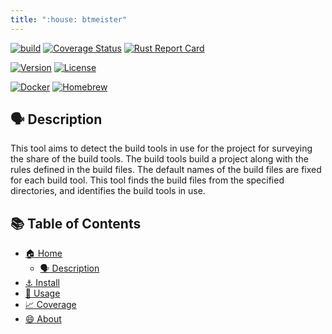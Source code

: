 ```yaml
---
title: ":house: btmeister"
---
```


[![build](https://github.com/tamada/btmeister/actions/workflows/build.yaml/badge.svg)](https://github.com/tamada/btmeister/actions/workflows/build.yaml)
[![Coverage Status](https://coveralls.io/repos/github/tamada/btmeister/badge.svg?branch=main)](https://coveralls.io/github/tamada/btmeister?branch=main)
[![Rust Report Card](https://rust-reportcard.xuri.me/badge/github.com/tamada/btmeister)](https://rust-reportcard.xuri.me/report/github.com/tamada/btmeister)

[![Version](https://img.shields.io/badge/Version-v0.6.6-green)](https://github.com/tamada/btmeister/releases/tag/v0.6.6)
[![License](https://img.shields.io/badge/License-MIT-green)](https://github.com/tamada/btmeister/blob/main/LICENSE)

[![Docker](https://img.shields.io/badge/Docker-ghcr.io/tamada/btmeister:0.6.5-blue?logo=docker)](https://github.com/tamada/btmeister/pkgs/container/btmeister/)
[![Homebrew](https://img.shields.io/badge/Homebrew-tamada/tap/btmeister-blue?logo=homebrew)](https://github.com/tamada/homebrew-tap)

## :speaking_head: Description

This tool aims to detect the build tools in use for the project for surveying the share of the build tools.
The build tools build a project along with the rules defined in the build files.
The default names of the build files are fixed for each build tool.
This tool finds the build files from the specified directories, and identifies the build tools in use.

## :books: Table of Contents

* [:house: Home](./)
  * [:speaking_head: Description](#-desctiption)
* [:anchor: Install](install)
* [:runner: Usage](usage)
* [:chart_with_upwards_trend: Coverage](coverage)
* [:smile: About](about)